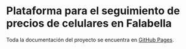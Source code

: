 # Plataforma para el seguimiento de precios de celulares en Falabella

Toda la documentación del proyecto se encuentra en [GitHub Pages](https://morphisjustfun.github.io/cloud_project_stats_viewer_falabella/).
